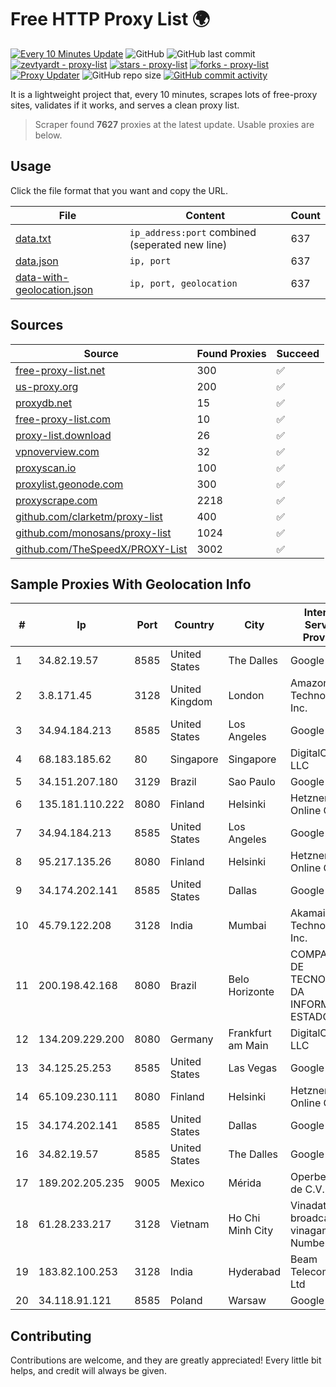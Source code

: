 
# Free HTTP Proxy List 🌍

[![Every 10 Minutes Update](https://github.com/mertguvencli/http-proxy-list/actions/workflows/main.yml/badge.svg?branch=main)](https://github.com/mertguvencli/http-proxy-list/actions/workflows/main.yml)
![GitHub](https://img.shields.io/github/license/mertguvencli/http-proxy-list)
![GitHub last commit](https://img.shields.io/github/last-commit/mertguvencli/http-proxy-list)
[![zevtyardt - proxy-list](https://img.shields.io/static/v1?label=zevtyardt&message=proxy-list&color=blue&logo=github)](https://github.com/zevtyardt/proxy-list "Go to GitHub repo")
[![stars - proxy-list](https://img.shields.io/github/stars/zevtyardt/proxy-list?style=social)](https://github.com/zevtyardt/proxy-list)
[![forks - proxy-list](https://img.shields.io/github/forks/zevtyardt/proxy-list?style=social)](https://github.com/zevtyardt/proxy-list)
[![Proxy Updater](https://github.com/zevtyardt/proxy-list/workflows/Proxy%20Updater/badge.svg)](https://github.com/zevtyardt/proxy-list/actions?query=workflow:"Proxy+Updater")
![GitHub repo size](https://img.shields.io/github/repo-size/zevtyardt/proxy-list)
[![GitHub commit activity](https://img.shields.io/github/commit-activity/m/zevtyardt/proxy-list?logo=commits)](https://github.com/zevtyardt/proxy-list/commits/main)

It is a lightweight project that, every 10 minutes, scrapes lots of free-proxy sites, validates if it works, and serves a clean proxy list.

> Scraper found **7627** proxies at the latest update. Usable proxies are below.

## Usage

Click the file format that you want and copy the URL.

|File|Content|Count|
|----|-------|-----|
|[data.txt](https://raw.githubusercontent.com/mertguvencli/http-proxy-list/main/proxy-list/data.txt)|`ip_address:port` combined (seperated new line)|637|
|[data.json](https://raw.githubusercontent.com/mertguvencli/http-proxy-list/main/proxy-list/data.json)|`ip, port`|637|
|[data-with-geolocation.json](https://raw.githubusercontent.com/mertguvencli/http-proxy-list/main/proxy-list/data-with-geolocation.json)|`ip, port, geolocation`|637|

## Sources

|Source|Found Proxies|Succeed|
|------|-------------|-------|
|[free-proxy-list.net](https://free-proxy-list.net)|300|✅|
|[us-proxy.org](https://www.us-proxy.org)|200|✅|
|[proxydb.net](http://proxydb.net)|15|✅|
|[free-proxy-list.com](https://free-proxy-list.com/?page=&port=&type%5B%5D=http&type%5B%5D=https&up_time=0&search=Search)|10|✅|
|[proxy-list.download](https://www.proxy-list.download/HTTP)|26|✅|
|[vpnoverview.com](https://vpnoverview.com/privacy/anonymous-browsing/free-proxy-servers)|32|✅|
|[proxyscan.io](https://www.proxyscan.io)|100|✅|
|[proxylist.geonode.com](https://proxylist.geonode.com/api/proxy-list?limit=300&page=1&sort_by=lastChecked&sort_type=desc&protocols=http,https)|300|✅|
|[proxyscrape.com](https://api.proxyscrape.com/v2/?request=displayproxies&protocol=http&timeout=10000&country=all&ssl=all&anonymity=all)|2218|✅|
|[github.com/clarketm/proxy-list](https://raw.githubusercontent.com/clarketm/proxy-list/master/proxy-list-raw.txt)|400|✅|
|[github.com/monosans/proxy-list](https://raw.githubusercontent.com/monosans/proxy-list/main/proxies/http.txt)|1024|✅|
|[github.com/TheSpeedX/PROXY-List](https://raw.githubusercontent.com/TheSpeedX/PROXY-List/master/http.txt)|3002|✅|


## Sample Proxies With Geolocation Info

|#|Ip|Port|Country|City|Internet Service Provider|
|-|--|----|-------|----|-------------------------|
|1|34.82.19.57|8585|United States|The Dalles|Google LLC|
|2|3.8.171.45|3128|United Kingdom|London|Amazon Technologies Inc.|
|3|34.94.184.213|8585|United States|Los Angeles|Google LLC|
|4|68.183.185.62|80|Singapore|Singapore|DigitalOcean, LLC|
|5|34.151.207.180|3129|Brazil|Sao Paulo|Google LLC|
|6|135.181.110.222|8080|Finland|Helsinki|Hetzner Online GmbH|
|7|34.94.184.213|8585|United States|Los Angeles|Google LLC|
|8|95.217.135.26|8080|Finland|Helsinki|Hetzner Online GmbH|
|9|34.174.202.141|8585|United States|Dallas|Google LLC|
|10|45.79.122.208|3128|India|Mumbai|Akamai Technologies, Inc.|
|11|200.198.42.168|8080|Brazil|Belo Horizonte|COMPANHIA DE TECNOLOGIA DA INFORMA??O ESTADO MG|
|12|134.209.229.200|8080|Germany|Frankfurt am Main|DigitalOcean, LLC|
|13|34.125.25.253|8585|United States|Las Vegas|Google LLC|
|14|65.109.230.111|8080|Finland|Helsinki|Hetzner Online GmbH|
|15|34.174.202.141|8585|United States|Dallas|Google LLC|
|16|34.82.19.57|8585|United States|The Dalles|Google LLC|
|17|189.202.205.235|9005|Mexico|Mérida|Operbes, S.A. de C.V.|
|18|61.28.233.217|3128|Vietnam|Ho Chi Minh City|Vinadata broadcast via vinagame AS Number|
|19|183.82.100.253|3128|India|Hyderabad|Beam Telecom Pvt Ltd|
|20|34.118.91.121|8585|Poland|Warsaw|Google LLC|



## Contributing

Contributions are welcome, and they are greatly appreciated! Every
little bit helps, and credit will always be given.

